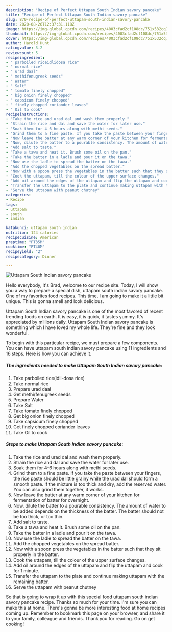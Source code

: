 ```yaml
---
description: "Recipe of Perfect Uttapam South Indian savory pancake"
title: "Recipe of Perfect Uttapam South Indian savory pancake"
slug: 870-recipe-of-perfect-uttapam-south-indian-savory-pancake
date: 2020-08-26T12:37:31.118Z
image: https://img-global.cpcdn.com/recipes/4003cfad2cf108dc/751x532cq70/uttapam-south-indian-savory-pancake-recipe-main-photo.jpg
thumbnail: https://img-global.cpcdn.com/recipes/4003cfad2cf108dc/751x532cq70/uttapam-south-indian-savory-pancake-recipe-main-photo.jpg
cover: https://img-global.cpcdn.com/recipes/4003cfad2cf108dc/751x532cq70/uttapam-south-indian-savory-pancake-recipe-main-photo.jpg
author: Harold Hunt
ratingvalue: 3.2
reviewcount: 5
recipeingredient:
- " parboiled riceidlidosa rice"
- " normal rice"
- " urad daal"
- " methifenugreek seeds"
- " Water"
- " Salt"
- " tomato finely chopped"
- " big onion finely chopped"
- " capsicum finely chopped"
- " finely chopped coriander leaves"
- " Oil to cook"
recipeinstructions:
- "Take the rice and urad dal and wash them properly."
- "Strain the rice and dal and save the water for later use."
- "Soak them for 4-6 hours along with methi seeds."
- "Grind them to a fine paste. If you take the paste between your fingers, the rice paste should be little grainy while the urad dal should form a smooth paste. If the mixture is too thick and dry, add the reserved water. You can also grind them together, it works."
- "Now leave the batter at any warm corner of your kitchen for fermentation of batter for overnight."
- "Now, dilute the batter to a pourable consistency. The amount of water to be added depends on the thickness of the batter. The batter should not be too thick, or too thin."
- "Add salt to taste."
- "Take a tawa and heat it. Brush some oil on the pan."
- "Take the batter in a ladle and pour it on the tawa."
- "Now use the ladle to spread the batter on the tawa."
- "Add the chopped vegetables on the spread batter."
- "Now with a spoon press the vegetables in the batter such that they sit properly in the batter."
- "Cook the uttapam, till the colour of the upper surface changes."
- "Add oil around the edges of the uttapam and flip the uttapam and cook for 1 minute."
- "Transfer the uttapam to the plate and continue making uttapam with the remaining batter."
- "Serve the uttapam with peanut chutney"
categories:
- Recipe
tags:
- uttapam
- south
- indian

katakunci: uttapam south indian 
nutrition: 124 calories
recipecuisine: American
preptime: "PT35M"
cooktime: "PT40M"
recipeyield: "2"
recipecategory: Dinner

---
```



![Uttapam South Indian savory pancake](https://img-global.cpcdn.com/recipes/4003cfad2cf108dc/751x532cq70/uttapam-south-indian-savory-pancake-recipe-main-photo.jpg)

Hello everybody, it's Brad, welcome to our recipe site. Today, I will show you a way to prepare a special dish, uttapam south indian savory pancake. One of my favorites food recipes. This time, I am going to make it a little bit unique. This is gonna smell and look delicious.



Uttapam South Indian savory pancake is one of the most favored of recent trending foods on earth. It is easy, it is quick, it tastes yummy. It's appreciated by millions daily. Uttapam South Indian savory pancake is something which I have loved my whole life. They're fine and they look wonderful.


To begin with this particular recipe, we must prepare a few components. You can have uttapam south indian savory pancake using 11 ingredients and 16 steps. Here is how you can achieve it.

<!--inarticleads1-->

##### The ingredients needed to make Uttapam South Indian savory pancake:

1. Take  parboiled rice(idli-dosa rice)
1. Take  normal rice
1. Prepare  urad daal
1. Get  methi/fenugreek seeds
1. Prepare  Water
1. Take  Salt
1. Take  tomato finely chopped
1. Get  big onion finely chopped
1. Take  capsicum finely chopped
1. Get  finely chopped coriander leaves
1. Take  Oil to cook




<!--inarticleads2-->

##### Steps to make Uttapam South Indian savory pancake:

1. Take the rice and urad dal and wash them properly.
1. Strain the rice and dal and save the water for later use.
1. Soak them for 4-6 hours along with methi seeds.
1. Grind them to a fine paste. If you take the paste between your fingers, the rice paste should be little grainy while the urad dal should form a smooth paste. If the mixture is too thick and dry, add the reserved water. You can also grind them together, it works.
1. Now leave the batter at any warm corner of your kitchen for fermentation of batter for overnight.
1. Now, dilute the batter to a pourable consistency. The amount of water to be added depends on the thickness of the batter. The batter should not be too thick, or too thin.
1. Add salt to taste.
1. Take a tawa and heat it. Brush some oil on the pan.
1. Take the batter in a ladle and pour it on the tawa.
1. Now use the ladle to spread the batter on the tawa.
1. Add the chopped vegetables on the spread batter.
1. Now with a spoon press the vegetables in the batter such that they sit properly in the batter.
1. Cook the uttapam, till the colour of the upper surface changes.
1. Add oil around the edges of the uttapam and flip the uttapam and cook for 1 minute.
1. Transfer the uttapam to the plate and continue making uttapam with the remaining batter.
1. Serve the uttapam with peanut chutney




So that is going to wrap it up with this special food uttapam south indian savory pancake recipe. Thanks so much for your time. I'm sure you can make this at home. There's gonna be more interesting food at home recipes coming up. Remember to bookmark this page on your browser, and share it to your family, colleague and friends. Thank you for reading. Go on get cooking!
